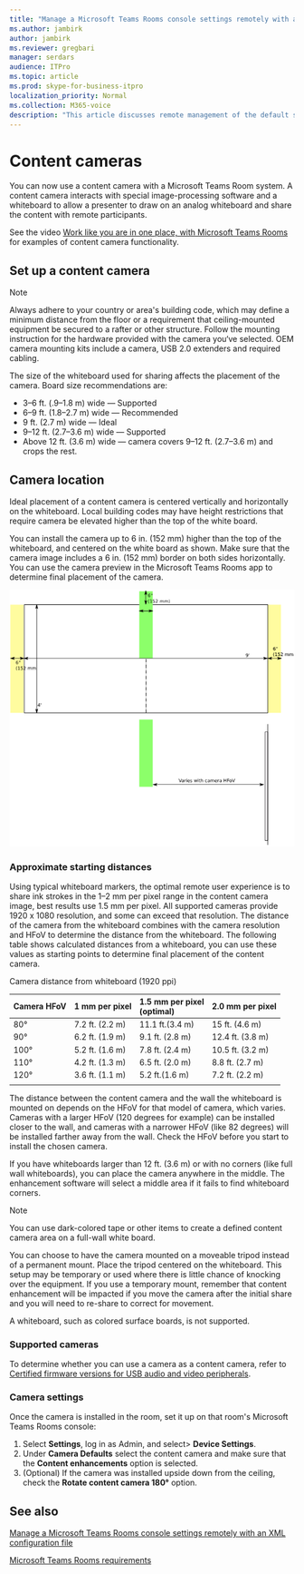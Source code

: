 ```yaml
---
title: "Manage a Microsoft Teams Rooms console settings remotely with an XML configuration file"
ms.author: jambirk
author: jambirk
ms.reviewer: gregbari
manager: serdars
audience: ITPro
ms.topic: article
ms.prod: skype-for-business-itpro
localization_priority: Normal
ms.collection: M365-voice
description: "This article discusses remote management of the default settings used by a Microsoft Teams Rooms device, including applying a custom theme."
---
```


# Content cameras

You can now use a content camera with a Microsoft Teams Room system. A content camera interacts with special image-processing software and a whiteboard to allow a presenter to draw on an analog whiteboard and share the content with remote participants.

See the video [Work like you are in one place, with Microsoft Teams Rooms](https://youtu.be/1XvgH2rNpmk?t=350) for examples of content camera functionality.

## Set up a content camera

> [!NOTE]
> Always adhere to your country or area's building code, which may define a minimum distance from the floor or a requirement that ceiling-mounted equipment be secured to a rafter or other structure. Follow the mounting instruction for the hardware provided with the camera you‘ve selected. OEM camera mounting kits include a camera, USB 2.0 extenders and required cabling.

The size of the whiteboard used for sharing affects the placement of the camera. Board size recommendations are:

- 3–6 ft. (.9–1.8 m) wide — Supported
- 6–9 ft. (1.8–2.7 m) wide — Recommended
- 9 ft. (2.7 m) wide — Ideal
- 9–12 ft. (2.7–3.6 m) wide — Supported
- Above 12 ft. (3.6 m) wide — camera covers 9–12 ft. (2.7–3.6 m) and crops the rest.

## Camera location

Ideal placement of a content camera is centered vertically and horizontally on the whiteboard. Local building codes may have height restrictions that require camera be elevated higher than the top of the white board.

You can install the camera up to 6 in. (152 mm) higher than the top of the whiteboard, and centered on the white board as shown. Make sure that the camera image includes a 6 in. (152 mm) border on both sides horizontally. You can use the camera preview in the Microsoft Teams Rooms app to determine final placement of the camera.

![Content camera placement diagram](../media/Magic-whiteboard.png)

### Approximate starting distances

Using typical whiteboard markers, the optimal remote user experience is to share ink strokes in the 1–2 mm per pixel range in the content camera image, best results use 1.5 mm per pixel. All supported cameras provide 1920 x 1080 resolution, and some can exceed that resolution. The distance of the camera from the whiteboard combines with the camera resolution and HFoV to determine the distance from the whiteboard. The following table shows calculated distances from a whiteboard, you can use these values as starting points to determine final placement of the content camera.

Camera distance from whiteboard (1920 ppi)

| Camera HFoV |1 mm per pixel | 1.5 mm per pixel <br> (optimal) | 2.0 mm  per pixel|
|:---         |:---           |:---              |:---              |
| 80°         |7.2 ft. (2.2 m)| 11.1 ft.(3.4 m)  | 15 ft. (4.6 m)   |
| 90°         |6.2 ft. (1.9 m)|  9.1 ft. (2.8 m) | 12.4 ft. (3.8 m) |
| 100°        |5.2 ft. (1.6 m)|  7.8 ft. (2.4 m) | 10.5 ft. (3.2 m) |
| 110°        |4.2 ft. (1.3 m)|  6.5 ft. (2.0 m) | 8.8 ft. (2.7 m)  |
| 120°        |3.6 ft. (1.1 m)|  5.2 ft.(1.6 m)  | 7.2 ft. (2.2 m)  |
|             |               |                  |                  |

The distance between the content camera and the wall the whiteboard is mounted on depends on the HFoV for that model of camera, which varies. Cameras with a larger HFoV (120 degrees for example) can be installed closer to the wall, and cameras with a narrower HFoV (like 82 degrees) will be installed farther away from the wall. Check the HFoV before you start to install the chosen camera.

If you have whiteboards larger than 12 ft. (3.6 m) or with no corners (like full wall whiteboards), you can place the camera anywhere in the middle. The enhancement software will select a middle area if it fails to find whiteboard corners.

> [!NOTE]
> You can use dark-colored tape or other items to create a defined content camera area on a full-wall white board.
>
> You can choose to have the camera mounted on a moveable tripod instead of a permanent mount. Place the tripod centered on the whiteboard. This setup may be temporary or used where there is little chance of knocking over the equipment. If you use a temporary mount, remember that content enhancement will be impacted if you move the camera after the initial share and you will need to re-share to correct for movement.
>
> A whiteboard, such as colored surface boards, is not supported.

### Supported cameras

To determine whether you can use a camera as a content camera, refer to [Certified firmware versions for USB audio and video peripherals](requirements.md#certified-firmware-versions-for-usb-audio-and-video-peripherals).

### Camera settings

Once the camera is installed in the room, set it up on that room's Microsoft Teams Rooms console:

1. Select **Settings**,  log in as Admin, and select> **Device Settings**.
2. Under **Camera Defaults** select the content camera and make sure that the **Content enhancements** option is selected.
3. (Optional) If the camera was installed upside down from the ceiling, check the **Rotate content camera 180°** option.

## See also

[Manage a Microsoft Teams Rooms console settings remotely with an XML configuration file](xml-config-file.md)

[Microsoft Teams Rooms requirements](requirements.md)
